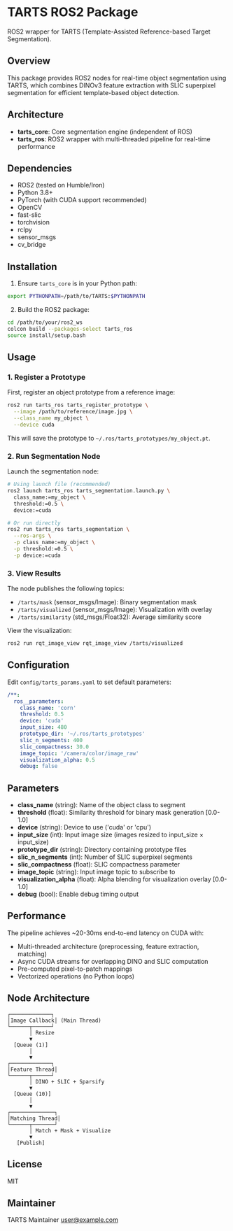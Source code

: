 # TARTS ROS2 Package

ROS2 wrapper for TARTS (Template-Assisted Reference-based Target Segmentation).

## Overview

This package provides ROS2 nodes for real-time object segmentation using TARTS, which combines DINOv3 feature extraction with SLIC superpixel segmentation for efficient template-based object detection.

## Architecture

- **tarts_core**: Core segmentation engine (independent of ROS)
- **tarts_ros**: ROS2 wrapper with multi-threaded pipeline for real-time performance

## Dependencies

- ROS2 (tested on Humble/Iron)
- Python 3.8+
- PyTorch (with CUDA support recommended)
- OpenCV
- fast-slic
- torchvision
- rclpy
- sensor_msgs
- cv_bridge

## Installation

1. Ensure `tarts_core` is in your Python path:
```bash
export PYTHONPATH=/path/to/TARTS:$PYTHONPATH
```

2. Build the ROS2 package:
```bash
cd /path/to/your/ros2_ws
colcon build --packages-select tarts_ros
source install/setup.bash
```

## Usage

### 1. Register a Prototype

First, register an object prototype from a reference image:

```bash
ros2 run tarts_ros tarts_register_prototype \
  --image /path/to/reference/image.jpg \
  --class_name my_object \
  --device cuda
```

This will save the prototype to `~/.ros/tarts_prototypes/my_object.pt`.

### 2. Run Segmentation Node

Launch the segmentation node:

```bash
# Using launch file (recommended)
ros2 launch tarts_ros tarts_segmentation.launch.py \
  class_name:=my_object \
  threshold:=0.5 \
  device:=cuda

# Or run directly
ros2 run tarts_ros tarts_segmentation \
  --ros-args \
  -p class_name:=my_object \
  -p threshold:=0.5 \
  -p device:=cuda
```

### 3. View Results

The node publishes the following topics:

- `/tarts/mask` (sensor_msgs/Image): Binary segmentation mask
- `/tarts/visualized` (sensor_msgs/Image): Visualization with overlay
- `/tarts/similarity` (std_msgs/Float32): Average similarity score

View the visualization:
```bash
ros2 run rqt_image_view rqt_image_view /tarts/visualized
```

## Configuration

Edit `config/tarts_params.yaml` to set default parameters:

```yaml
/**:
  ros__parameters:
    class_name: 'corn'
    threshold: 0.5
    device: 'cuda'
    input_size: 480
    prototype_dir: '~/.ros/tarts_prototypes'
    slic_n_segments: 400
    slic_compactness: 30.0
    image_topic: '/camera/color/image_raw'
    visualization_alpha: 0.5
    debug: false
```

## Parameters

- **class_name** (string): Name of the object class to segment
- **threshold** (float): Similarity threshold for binary mask generation [0.0-1.0]
- **device** (string): Device to use ('cuda' or 'cpu')
- **input_size** (int): Input image size (images resized to input_size × input_size)
- **prototype_dir** (string): Directory containing prototype files
- **slic_n_segments** (int): Number of SLIC superpixel segments
- **slic_compactness** (float): SLIC compactness parameter
- **image_topic** (string): Input image topic to subscribe to
- **visualization_alpha** (float): Alpha blending for visualization overlay [0.0-1.0]
- **debug** (bool): Enable debug timing output

## Performance

The pipeline achieves ~20-30ms end-to-end latency on CUDA with:
- Multi-threaded architecture (preprocessing, feature extraction, matching)
- Async CUDA streams for overlapping DINO and SLIC computation
- Pre-computed pixel-to-patch mappings
- Vectorized operations (no Python loops)

## Node Architecture

```
┌─────────────┐
│Image Callback│ (Main Thread)
└──────┬──────┘
       │ Resize
       ▼
  [Queue (1)]
       │
       ▼
┌─────────────┐
│Feature Thread│
└──────┬──────┘
       │ DINO + SLIC + Sparsify
       ▼
  [Queue (10)]
       │
       ▼
┌──────────────┐
│Matching Thread│
└──────┬───────┘
       │ Match + Mask + Visualize
       ▼
   [Publish]
```

## License

MIT

## Maintainer

TARTS Maintainer <user@example.com>
